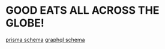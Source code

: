 # GOOD EATS ALL ACROSS THE GLOBE!

[prisma schema](prisma/schema.prisma)
[graphql schema](schema.gql)
